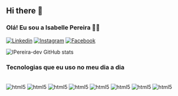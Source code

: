 ## Hi there 👋

### Olá! Eu sou a Isabelle Pereira ✌🏻

[![Linkedin](https://img.shields.io/badge/LinkedIn-0077B5?style=for-the-badge&logo=linkedin&logoColor=white)](https://www.linkedin.com/in/isabelle-pereira-8a0a35188/)
[![Instagram](https://img.shields.io/badge/Instagram-E4405F?style=for-the-badge&logo=instagram&logoColor=white)](https://www.instagram.com/isabellep6_/)
[![Facebook](https://img.shields.io/badge/Facebook-1877F2?style=for-the-badge&logo=facebook&logoColor=white)](https://www.facebook.com/isabellep6)

![IPereira-dev GitHub stats](https://github-readme-stats.vercel.app/api?username=IPereira-dev&show_icons=true&theme=tokyonight)

### Tecnologias que eu uso no meu dia a dia

<div style="display: inline_block"><br/>
  <img align="center" alt="html5" src= "https://img.shields.io/badge/HTML5-E34F26?style=for-the-badge&logo=html5&logoColor=white" />
  <img align="center" alt="html5" src= "https://img.shields.io/badge/CSS3-1572B6?style=for-the-badge&logo=css3&logoColor=white" />
  <img align="center" alt="html5" src= "https://img.shields.io/badge/JavaScript-F7DF1E?style=for-the-badge&logo=javascript&logoColor=black" />
  <img align="center" alt="html5" src= "https://img.shields.io/badge/TypeScript-007ACC?style=for-the-badge&logo=typescript&logoColor=white" />
  <img align="center" alt="html5" src= "https://img.shields.io/badge/React-20232A?style=for-the-badge&logo=react&logoColor=61DAFB" />
  <img align="center" alt="html5" src= "https://img.shields.io/badge/Node.js-43853D?style=for-the-badge&logo=node.js&logoColor=white" />
  <img align="center" alt="html5" src= "https://img.shields.io/badge/Python-14354C?style=for-the-badge&logo=python&logoColor=white" />
  <img align="center" alt="html5" src= "https://img.shields.io/badge/Vue.js-35495E?style=for-the-badge&logo=vue.js&logoColor=4FC08D" />
  
</div>
